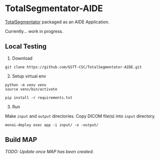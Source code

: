 # TotalSegmentator-AIDE

[TotalSegmentator](https://github.com/wasserth/TotalSegmentator) packaged as an AIDE Application.

Currently... work in progress.

## Local Testing

1. Download
```shell
git clone https://github.com/GSTT-CSC/TotalSegmentator-AIDE.git
```

2. Setup virtual env
```shell
python -m venv venv
source venv/bin/activate

pip install -r requirements.txt
```

3. Run

Make `input` and `output` directories. Copy DICOM file(s) into `input` directory.

```shell
monai-deploy exec app -i input/ -o -output/
```

## Build MAP

_TODO: Update once MAP has been created._